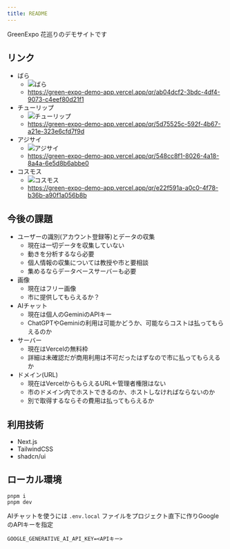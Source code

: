 ```yaml
---
title: README
---
```


GreenExpo 花巡りのデモサイトです

## リンク

* ばら
  * ![ばら](https://github.com/user-attachments/assets/335ee397-f6b4-469a-963b-493e38b36467)
  * <https://green-expo-demo-app.vercel.app/qr/ab04dcf2-3bdc-4df4-9073-c4eef80d21f1>
* チューリップ
  * ![チューリップ](https://github.com/user-attachments/assets/09346953-7302-4e92-82c4-82702e732e78)
  * <https://green-expo-demo-app.vercel.app/qr/5d75525c-592f-4b67-a21e-323e6cfd7f9d>
* アジサイ
  * ![アジサイ](https://github.com/user-attachments/assets/cad7cd35-9234-4f2d-9a16-006b0829938e)
  * <https://green-expo-demo-app.vercel.app/qr/548cc8f1-8026-4a18-8a4a-6e5d8b6abbe0>
* コスモス
  * ![コスモス](https://github.com/user-attachments/assets/7d37a1cb-18d7-4ae4-bec1-54711f981c64)
  * <https://green-expo-demo-app.vercel.app/qr/e22f591a-a0c0-4f78-b36b-a90f1a056b8b>

## 今後の課題

* ユーザーの識別(アカウント登録等)とデータの収集
  * 現在は一切データを収集していない
  * 動きを分析するなら必要
  * 個人情報の収集については教授や市と要相談
  * 集めるならデータベースサーバーも必要
* 画像
  * 現在はフリー画像
  * 市に提供してもらえるか？
* AIチャット
  * 現在は個人のGeminiのAPIキー
  * ChatGPTやGeminiの利用は可能かどうか、可能ならコストは払ってもらえるのか
* サーバー
  * 現在はVercelの無料枠
  * 詳細は未確認だが商用利用は不可だったはずなので市に払ってもらえるか
* ドメイン(URL)
  * 現在はVercelからもらえるURL←管理者権限はない
  * 市のドメイン内でホストできるのか、ホストしなければならないのか
  * 別で取得するならその費用は払ってもらえるか

## 利用技術

* Next.js
* TailwindCSS
* shadcn/ui

## ローカル環境

```shell
pnpm i
pnpm dev
```

AIチャットを使うには `.env.local` ファイルをプロジェクト直下に作りGoogleのAPIキーを指定

```.env.local
GOOGLE_GENERATIVE_AI_API_KEY=<APIキー>
```
